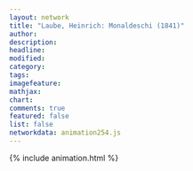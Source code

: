 ```yaml
---
layout: network
title: "Laube, Heinrich: Monaldeschi (1841)"
author:
description:
headline:
modified:
category:
tags:
imagefeature: 
mathjax: 
chart: 
comments: true
featured: false
list: false
networkdata: animation254.js
---
```

{% include animation.html %}
